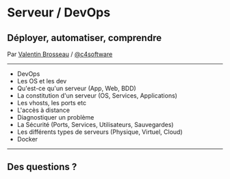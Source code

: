 # Serveur / DevOps

## Déployer, automatiser, comprendre

Par [Valentin Brosseau](https://github.com/c4software) / [@c4software](http://twitter.com/c4software)

---

- DevOps
- Les OS et les dev
- Qu'est-ce qu'un serveur (App, Web, BDD)
- La constitution d'un serveur (OS, Services, Applications)
- Les vhosts, les ports etc
- L'accès à distance
- Diagnostiquer un problème
- La Sécurité (Ports, Services, Utilisateurs, Sauvegardes)
- Les différents types de serveurs (Physique, Virtuel, Cloud)
- Docker

---

## Des questions ?

